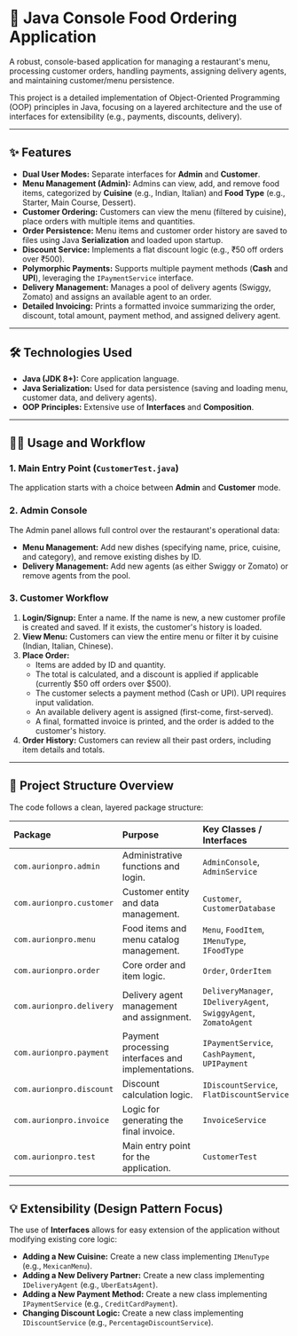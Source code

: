 # 🍔 Java Console Food Ordering Application

A robust, console-based application for managing a restaurant's menu, processing customer orders, handling payments, assigning delivery agents, and maintaining customer/menu persistence.

This project is a detailed implementation of Object-Oriented Programming (OOP) principles in Java, focusing on a layered architecture and the use of interfaces for extensibility (e.g., payments, discounts, delivery).

---

## ✨ Features

* **Dual User Modes:** Separate interfaces for **Admin** and **Customer**.
* **Menu Management (Admin):** Admins can view, add, and remove food items, categorized by **Cuisine** (e.g., Indian, Italian) and **Food Type** (e.g., Starter, Main Course, Dessert).
* **Customer Ordering:** Customers can view the menu (filtered by cuisine), place orders with multiple items and quantities.
* **Order Persistence:** Menu items and customer order history are saved to files using Java **Serialization** and loaded upon startup.
* **Discount Service:** Implements a flat discount logic (e.g., ₹50 off orders over ₹500).
* **Polymorphic Payments:** Supports multiple payment methods (**Cash** and **UPI**), leveraging the `IPaymentService` interface.
* **Delivery Management:** Manages a pool of delivery agents (Swiggy, Zomato) and assigns an available agent to an order.
* **Detailed Invoicing:** Prints a formatted invoice summarizing the order, discount, total amount, payment method, and assigned delivery agent.

---

## 🛠️ Technologies Used

* **Java (JDK 8+):** Core application language.
* **Java Serialization:** Used for data persistence (saving and loading menu, customer data, and delivery agents).
* **OOP Principles:** Extensive use of **Interfaces** and **Composition**.

---

## 🧑‍💻 Usage and Workflow

### 1. Main Entry Point (`CustomerTest.java`)

The application starts with a choice between **Admin** and **Customer** mode.

### 2. Admin Console

The Admin panel allows full control over the restaurant's operational data:

* **Menu Management:** Add new dishes (specifying name, price, cuisine, and category), and remove existing dishes by ID.
* **Delivery Management:** Add new agents (as either Swiggy or Zomato) or remove agents from the pool.

### 3. Customer Workflow

1.  **Login/Signup:** Enter a name. If the name is new, a new customer profile is created and saved. If it exists, the customer's history is loaded.
2.  **View Menu:** Customers can view the entire menu or filter it by cuisine (Indian, Italian, Chinese).
3.  **Place Order:**
    * Items are added by ID and quantity.
    * The total is calculated, and a discount is applied if applicable (currently $50 off orders over $500).
    * The customer selects a payment method (Cash or UPI). UPI requires input validation.
    * An available delivery agent is assigned (first-come, first-served).
    * A final, formatted invoice is printed, and the order is added to the customer's history.
4.  **Order History:** Customers can review all their past orders, including item details and totals.

---

## 📂 Project Structure Overview

The code follows a clean, layered package structure:

| Package | Purpose | Key Classes / Interfaces |
| :--- | :--- | :--- |
| `com.aurionpro.admin` | Administrative functions and login. | `AdminConsole`, `AdminService` |
| `com.aurionpro.customer` | Customer entity and data management. | `Customer`, `CustomerDatabase` |
| `com.aurionpro.menu` | Food items and menu catalog management. | `Menu`, `FoodItem`, `IMenuType`, `IFoodType` |
| `com.aurionpro.order` | Core order and item logic. | `Order`, `OrderItem` |
| `com.aurionpro.delivery` | Delivery agent management and assignment. | `DeliveryManager`, `IDeliveryAgent`, `SwiggyAgent`, `ZomatoAgent` |
| `com.aurionpro.payment` | Payment processing interfaces and implementations. | `IPaymentService`, `CashPayment`, `UPIPayment` |
| `com.aurionpro.discount` | Discount calculation logic. | `IDiscountService`, `FlatDiscountService` |
| `com.aurionpro.invoice` | Logic for generating the final invoice. | `InvoiceService` |
| `com.aurionpro.test` | Main entry point for the application. | `CustomerTest` |

---

## 💡 Extensibility (Design Pattern Focus)

The use of **Interfaces** allows for easy extension of the application without modifying existing core logic:

* **Adding a New Cuisine:** Create a new class implementing `IMenuType` (e.g., `MexicanMenu`).
* **Adding a New Delivery Partner:** Create a new class implementing `IDeliveryAgent` (e.g., `UberEatsAgent`).
* **Adding a New Payment Method:** Create a new class implementing `IPaymentService` (e.g., `CreditCardPayment`).
* **Changing Discount Logic:** Create a new class implementing `IDiscountService` (e.g., `PercentageDiscountService`).
